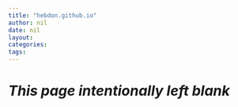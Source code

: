 ```yaml
---
title: "hebdon.github.io"
author: nil
date: nil
layout: 
categories: 
tags: 
---
```


# *This page intentionally left blank*

